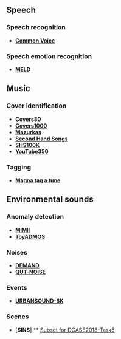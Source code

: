 ## Speech
### Speech recognition
* [**Common Voice**](https://voice.mozilla.org/en/datasets)

### Speech emotion recognition
* [**MELD**](https://affective-meld.github.io/)

## Music
### Cover identification
* [**Covers80**](https://labrosa.ee.columbia.edu/projects/coversongs/covers80/)
* [**Covers1000**](http://www.covers1000.net/)
* [**Mazurkas**](http://www.mazurka.org.uk/)
* [**Second Hand Songs**](https://secondhandsongs.com/)
* [**SHS100K**](https://github.com/NovaFrost/SHS100K)
* [**YouTube350**](https://sites.google.com/site/ismir2015shapelets/data)

### Tagging
* [**Magna tag a tune**](http://mirg.city.ac.uk/codeapps/the-magnatagatune-dataset)

## Environmental sounds
### Anomaly detection

* [**MIMII**](https://zenodo.org/record/3384388#.XtCGMnVKg5k)
* [**ToyADMOS**](https://zenodo.org/record/3351307#.XtCFynVKg5l)

### Noises

* [**DEMAND**](https://www.kaggle.com/aanhari/demand-dataset)
* [**QUT-NOISE**](https://github.com/qutsaivt/QUT-NOISE)

### Events
* [**URBANSOUND-8K**](https://urbansounddataset.weebly.com/urbansound8k.html)

### Scenes
* [**SINS**]
** [Subset for DCASE2018-Task5](https://zenodo.org/record/1247102#.XxIhlHVKjs0)

